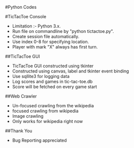 #Python Codes

#TicTacToe Console

- Limitation :- Python 3.x.
- Run file on commandline by "python tictactoe.py".
- Create session file automatically.
- Use index 0-8 for specifying location.
- Player with mark "X" always has first turn.

##TicTacToe GUI

- TicTacToe GUI constructed using tkinter
- Constructed using canvas, label and tkinter event binding
- Use sqllite3 for logging data
- Log scores and games in tic-tac-toe.db
- Score will be fetched on every game start

##Web Crawler

- Un-focused crawling from the wikipedia
- focused crawling from wikipedia
- Image crawling
- Only works for wikipedia right now

##Thank You
- Bug Reporting appreciated
